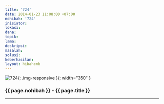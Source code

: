```yaml
---
title: '724'
date: 2014-01-23 11:08:00 +07:00
nohibah: '724'
inisiator:
lokasi:
dana:
topik:
lama:
deskripsi:
masalah:
solusi:
keberhasilan:
layout: hibahcmb
---
```


![724](/static/img/hibahcmb/724.png){: .img-responsive }{: width="350" }

### {{ page.nohibah }} - {{ page.title }}

---
